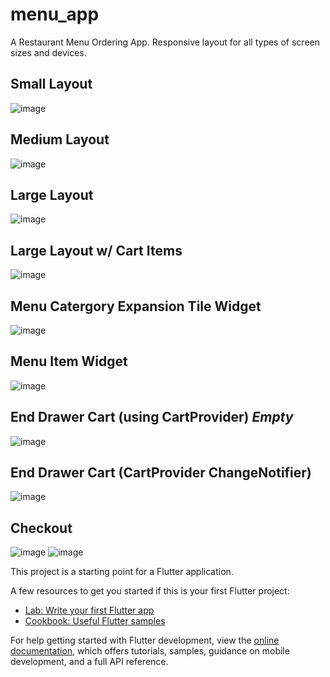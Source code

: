 # menu_app

A Restaurant Menu Ordering App. Responsive layout for all types of screen sizes and devices. 

## Small Layout 
![image](https://github.com/JonathanAmirSalinas/menu_app/assets/126116839/d952b1c5-58b9-41aa-bf89-b469baa59c5f)

## Medium Layout
![image](https://github.com/JonathanAmirSalinas/menu_app/assets/126116839/7814e7c3-a3bf-4c8f-b4a3-26e44b0ad38e)

## Large Layout
![image](https://github.com/JonathanAmirSalinas/menu_app/assets/126116839/a2489950-23fa-4ffd-8d44-3b2b63a9f674)

## Large Layout w/ Cart Items
![image](https://github.com/JonathanAmirSalinas/menu_app/assets/126116839/09305828-d729-4286-8f40-6eb7dbd00554)

## Menu Catergory Expansion Tile Widget
![image](https://github.com/JonathanAmirSalinas/menu_app/assets/126116839/ec52a705-10cc-430a-8c25-ebbb66385a6c)

## Menu Item Widget
![image](https://github.com/JonathanAmirSalinas/menu_app/assets/126116839/a77871e2-9914-498c-b730-4562171c4d2f)

## End Drawer Cart (using CartProvider) *Empty*
![image](https://github.com/JonathanAmirSalinas/menu_app/assets/126116839/bb43fea5-c621-4e1a-87dc-9edb34d6a724)

## End Drawer Cart (CartProvider ChangeNotifier)
![image](https://github.com/JonathanAmirSalinas/menu_app/assets/126116839/ce9023b9-7825-4254-994f-58284e5b6aae)

## Checkout
![image](https://github.com/JonathanAmirSalinas/menu_app/assets/126116839/303b0ee6-5132-4760-aec7-0929a5d556d7)
![image](https://github.com/JonathanAmirSalinas/menu_app/assets/126116839/7a29de6a-b6dc-4170-8add-ecd7433a5efb)













This project is a starting point for a Flutter application.

A few resources to get you started if this is your first Flutter project:

- [Lab: Write your first Flutter app](https://docs.flutter.dev/get-started/codelab)
- [Cookbook: Useful Flutter samples](https://docs.flutter.dev/cookbook)

For help getting started with Flutter development, view the
[online documentation](https://docs.flutter.dev/), which offers tutorials,
samples, guidance on mobile development, and a full API reference.
